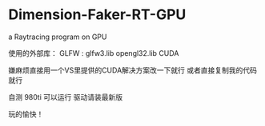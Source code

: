 # Dimension-Faker-RT-GPU
a Raytracing program on GPU

使用的外部库：
    GLFW  :  glfw3.lib
             opengl32.lib
    CUDA

嫌麻烦直接用一个VS里提供的CUDA解决方案改一下就行
或者直接复制我的代码就行

自测 980ti 可以运行
驱动请装最新版

玩的愉快！
